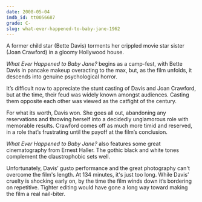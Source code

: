 ```yaml
---
date: 2008-05-04
imdb_id: tt0056687
grade: C-
slug: what-ever-happened-to-baby-jane-1962
---
```


A former child star (Bette Davis) torments her crippled movie star sister (Joan Crawford) in a gloomy Hollywood house.

_What Ever Happened to Baby Jane?_ begins as a camp-fest, with Bette Davis in pancake makeup overacting to the max, but, as the film unfolds, it descends into genuine psychological horror.

It’s difficult now to appreciate the stunt casting of Davis and Joan Crawford, but at the time, their feud was widely known amongst audiences. Casting them opposite each other was viewed as the catfight of the century.

For what its worth, Davis won. She goes all out, abandoning any reservations and throwing herself into a decidedly unglamorous role with memorable results. Crawford comes off as much more timid and reserved, in a role that’s frustrating until the payoff at the film’s conclusion.

_What Ever Happened to Baby Jane?_ also features some great cinematography from Ernest Haller. The gothic black and white tones complement the claustrophobic sets well.

Unfortunately, Davis’ gusto performance and the great photography can't overcome the film's length. At 134 minutes, it's just too long. While Davis’ cruelty is shocking early on, by the time the film winds down it’s bordering on repetitive. Tighter editing would have gone a long way toward making the film a real nail-biter.
